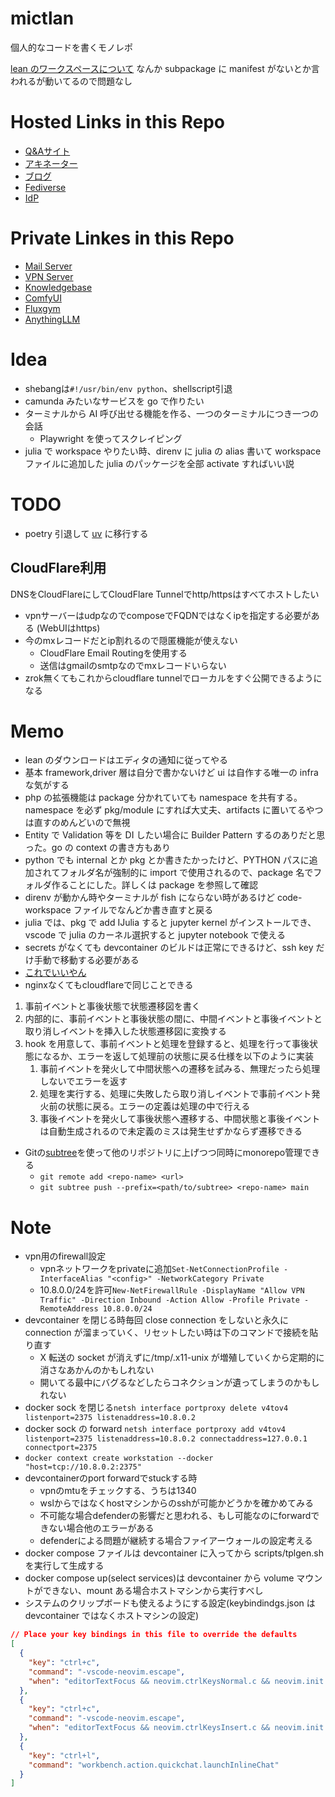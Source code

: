 # mictlan

個人的なコードを書くモノレポ

[lean のワークスペースについて](https://github.com/leanprover/lean4/blob/master/src/lake/README.md)
なんか subpackage に manifest がないとか言われるが動いてるので問題なし

# Hosted Links in this Repo

* [Q&Aサイト](https://answer.mictlan.site)
* [アキネーター](https://akinator.mictlan.site)
* [ブログ](https://blog.mictlan.site)
* [Fediverse](https://lemmy.mictlan.site)
* [IdP](https://auth.mictlan.site)

# Private Linkes in this Repo

* [Mail Server](https://mail.mictlan.site)
* [VPN Server](https://vpn.mictlan.site)
* [Knowledgebase](http://10.8.0.2:3010)
* [ComfyUI](http://10.8.0.2:8188)
* [Fluxgym](http://10.8.0.2:7860)
* [AnythingLLM](http://10.8.0.2:3001)

# Idea

- shebangは`#!/usr/bin/env python`、shellscript引退
- camunda みたいなサービスを go で作りたい
- ターミナルから AI 呼び出せる機能を作る、一つのターミナルにつき一つの会話
  - Playwright を使ってスクレイピング
- julia で workspace やりたい時、direnv に julia の alias 書いて workspace ファイルに追加した julia のパッケージを全部 activate すればいい説

# TODO

* poetry 引退して [uv](https://github.com/astral-sh/uv) に移行する

## CloudFlare利用
DNSをCloudFlareにしてCloudFlare Tunnelでhttp/httpsはすべてホストしたい
* vpnサーバーはudpなのでcomposeでFQDNではなくipを指定する必要がある (WebUIはhttps)
* 今のmxレコードだとip割れるので隠匿機能が使えない
  * CloudFlare Email Routingを使用する
  * 送信はgmailのsmtpなのでmxレコードいらない
* zrok無くてもこれからcloudflare tunnelでローカルをすぐ公開できるようになる

# Memo

- lean のダウンロードはエディタの通知に従ってやる
- 基本 framework,driver 層は自分で書かないけど ui は自作する唯一の infra な気がする
- php の拡張機能は package 分かれていても namespace を共有する。namespace を必ず pkg/module にすれば大丈夫、artifacts に置いてるやつは直すのめんどいので無視
- Entity で Validation 等を DI したい場合に Builder Pattern するのありだと思った。go の context の書き方もあり
- python でも internal とか pkg とか書きたかったけど、PYTHON パスに追加されてフォルダ名が強制的に import で使用されるので、package 名でフォルダ作ることにした。詳しくは package を参照して確認
- direnv が動かん時やターミナルが fish にならない時があるけど code-workspace ファイルでなんどか書き直すと戻る
- julia では、pkg で add IJulia すると jupyter kernel がインストールでき、vscode で julia のカーネル選択すると jupyter notebook で使える
- secrets がなくても devcontainer のビルドは正常にできるけど、ssh key だけ手動で移動する必要がある
- [これでいいやん](https://github.com/apache/incubator-answer?tab=readme-ov-file)
- nginxなくてもcloudflareで同じことできる
1. 事前イベントと事後状態で状態遷移図を書く
2. 内部的に、事前イベントと事後状態の間に、中間イベントと事後イベントと取り消しイベントを挿入した状態遷移図に変換する
3. hook を用意して、事前イベントと処理を登録すると、処理を行って事後状態になるか、エラーを返して処理前の状態に戻る仕様を以下のように実装
   1. 事前イベントを発火して中間状態への遷移を試みる、無理だったら処理しないでエラーを返す
   2. 処理を実行する、処理に失敗したら取り消しイベントで事前イベント発火前の状態に戻る。エラーの定義は処理の中で行える
   3. 事後イベントを発火して事後状態へ遷移する、中間状態と事後イベントは自動生成されるので未定義のミスは発生せずかならず遷移できる
- Gitの[subtree](https://github.com/git/git/tree/master/contrib/subtree)を使って他のリポジトリに上げつつ同時にmonorepo管理できる
  - `git remote add <repo-name> <url>`
  - `git subtree push --prefix=<path/to/subtree> <repo-name> main`

# Note

- vpn用のfirewall設定
  - vpnネットワークをprivateに追加`Set-NetConnectionProfile -InterfaceAlias "<config>" -NetworkCategory Private`
  - 10.8.0.0/24を許可`New-NetFirewallRule -DisplayName "Allow VPN Traffic" -Direction Inbound -Action Allow -Profile Private -RemoteAddress 10.8.0.0/24`
- devcontainer を閉じる時毎回 close connection をしないと永久に connection が溜まっていく、リセットしたい時は下のコマンドで接続を貼り直す
  - X 転送の socket が消えずに/tmp/.x11-unix が増殖していくから定期的に消さなあかんのかもしれない
  - 開いてる最中にバグるなどしたらコネクションが遺ってしまうのかもしれない
- docker sock を閉じる`netsh interface portproxy delete v4tov4 listenport=2375 listenaddress=10.8.0.2`
- docker sock の forward `netsh interface portproxy add v4tov4 listenport=2375 listenaddress=10.8.0.2 connectaddress=127.0.0.1 connectport=2375`
- `docker context create workstation --docker "host=tcp://10.8.0.2:2375"`
- devcontainerのport forwardでstuckする時
  - vpnのmtuをチェックする、うちは1340
  - wslからではなくhostマシンからのsshが可能かどうかを確かめてみる
  - 不可能な場合defenderの影響だと思われる、もし可能なのにforwardできない場合他のエラーがある
  - defenderによる問題が継続する場合ファイアーウォールの設定考える
- docker compose ファイルは devcontainer に入ってから scripts/tplgen.sh を実行して生成する
- docker compose up(select services)は devcontainer から volume マウントができない、mount ある場合ホストマシンから実行すべし
- システムのクリップボードも使えるようにする設定(keybindindgs.json は devcontainer ではなくホストマシンの設定)

```json
// Place your key bindings in this file to override the defaults
[
  {
    "key": "ctrl+c",
    "command": "-vscode-neovim.escape",
    "when": "editorTextFocus && neovim.ctrlKeysNormal.c && neovim.init && !dirtyDiffVisible && !findWidgetVisible && !inReferenceSearchEditor && !markersNavigationVisible && !notebookCellFocused && !notificationCenterVisible && !parameterHintsVisible && !referenceSearchVisible && neovim.mode == 'normal' && editorLangId not in 'neovim.editorLangIdExclusions'"
  },
  {
    "key": "ctrl+c",
    "command": "-vscode-neovim.escape",
    "when": "editorTextFocus && neovim.ctrlKeysInsert.c && neovim.init && neovim.mode != 'normal' && editorLangId not in 'neovim.editorLangIdExclusions'"
  },
  {
    "key": "ctrl+l",
    "command": "workbench.action.quickchat.launchInlineChat"
  }
]
```
